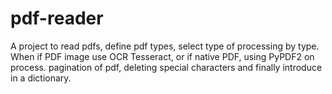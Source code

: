 # pdf-reader
A project to read pdfs, define pdf types, select type of processing by type. When if PDF image use OCR Tesseract, or if native PDF, using PyPDF2 on process. pagination of pdf, deleting special characters and finally introduce in a dictionary.
